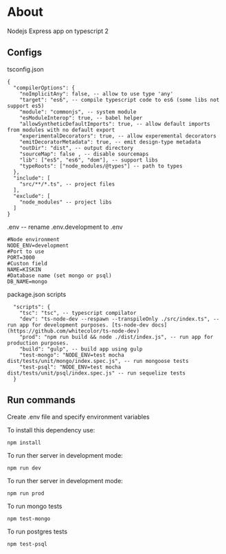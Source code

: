 # About
Nodejs Express app on typescript 2
## Configs 
tsconfig.json
```
{ 
  "compilerOptions": { 
    "noImplicitAny": false, -- allow to use type 'any'
    "target": "es6", -- compile typescript code to es6 (some libs not support es5) 
    "module": "commonjs", -- system module
    "esModuleInterop": true, -- babel helper
    "allowSyntheticDefaultImports": true, -- allow default imports from modules with no default export
    "experimentalDecorators": true, -- allow experemental decorators
    "emitDecoratorMetadata": true, -- emit design-type metadata
    "outDir": "dist", -- output directory
    "sourceMap": false , -- disable sourcemaps 
    "lib": ["es5", "es6", "dom"], -- support libs
    "typeRoots": ["node_modules/@types"] -- path to types
  }, 
  "include": [ 
    "src/**/*.ts", -- project files
  ], 
  "exclude": [ 
    "node_modules" -- project libs
  ]
}
```
.env -- rename .env.development to .env
```
#Node environment
NODE_ENV=development
#Port to use
PORT=3000
#Custon field
NAME=KISKIN
#Database name (set mongo or psql)
DB_NAME=mongo
```
package.json scripts
```
  "scripts": {
    "tsc": "tsc", -- typescript compilator
    "dev": "ts-node-dev --respawn --transpileOnly ./src/index.ts", -- run app for development purposes. [ts-node-dev docs](https://github.com/whitecolor/ts-node-dev)
    "prod": "npm run build && node ./dist/index.js", -- run app for production purposes.
    "build": "gulp", -- build app using gulp
    "test-mongo": "NODE_ENV=test mocha dist/tests/unit/mongo/index.spec.js", -- run mongoose tests
    "test-psql": "NODE_ENV=test mocha dist/tests/unit/psql/index.spec.js" -- run sequelize tests
  }
```  
## Run commands
Create .env file and specify environment variables

To install this dependency use:

```
npm install
```
To run ther server in development mode:
```
npm run dev
```
To run ther server in development mode:
```
npm run prod
```
To run mongo tests
```
npm test-mongo
```
To run postgres tests
```
npm test-psql
```